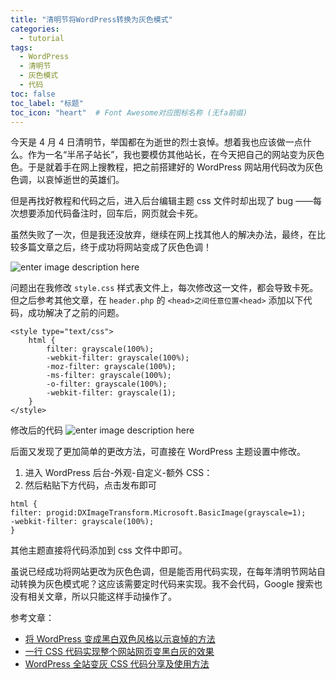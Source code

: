 ```yaml
---
title: "清明节将WordPress转换为灰色模式"
categories:
  - tutorial
tags:
  - WordPress
  - 清明节
  - 灰色模式
  - 代码
toc: false
toc_label: "标题"
toc_icon: "heart"  # Font Awesome对应图标名称 (无fa前缀)	
---
```

今天是 4 月 4 日清明节，举国都在为逝世的烈士哀悼。想着我也应该做一点什么。作为一名“半吊子站长”，我也要模仿其他站长，在今天把自己的网站变为灰色色。于是就着手在网上搜教程，把之前搭建好的 WordPress 网站用代码改为灰色色调，以哀悼逝世的英雄们。

但是再找好教程和代码之后，进入后台编辑主题 css 文件时却出现了 bug ——每次想要添加代码备注时，回车后，网页就会卡死。

虽然失败了一次，但是我还没放弃，继续在网上找其他人的解决办法，最终，在比较多篇文章之后，终于成功将网站变成了灰色色调！

![enter image description here](https://s1.ax1x.com/2020/04/04/GdgFjP.png)

问题出在我修改 `style.css` 样式表文件上，每次修改这一文件，都会导致卡死。但之后参考其他文章，在 `header.php` 的 `<head>之间任意位置<head>` 添加以下代码，成功解决了之前的问题。
```
<style type="text/css">
    html {
        filter: grayscale(100%); 
        -webkit-filter: grayscale(100%); 
        -moz-filter: grayscale(100%); 
        -ms-filter: grayscale(100%); 
        -o-filter: grayscale(100%); 
        -webkit-filter: grayscale(1);
    }
</style>
```

修改后的代码
![enter image description here](https://s1.ax1x.com/2020/04/04/Gdgphd.png)

后面又发现了更加简单的更改方法，可直接在 WordPress 主题设置中修改。
 1. 进入 WordPress 后台-外观-自定义-额外 CSS：
 2. 然后粘贴下方代码，点击发布即可
```
html {
filter: progid:DXImageTransform.Microsoft.BasicImage(grayscale=1);
-webkit-filter: grayscale(100%);
}
```
其他主题直接将代码添加到 css 文件中即可。

虽说已经成功将网站更改为灰色色调，但是能否用代码实现，在每年清明节网站自动转换为灰色模式呢？这应该需要定时代码来实现。我不会代码，Google 搜索也没有相关文章，所以只能这样手动操作了。

参考文章：

- [将 WordPress 变成黑白双色风格以示哀悼的方法](https://www.arefly.com/wordpress-black-white/)
- [一行 CSS 代码实现整个网站网页变黑白灰的效果](https://oldtang.com/2793.html)
- [WordPress 全站变灰 CSS 代码分享及使用方法](https://wangdalao.com/3179.html)